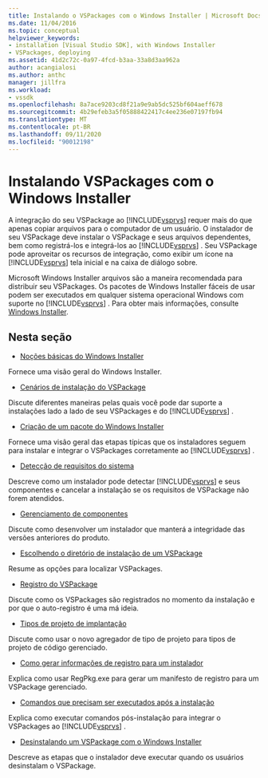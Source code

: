```yaml
---
title: Instalando o VSPackages com o Windows Installer | Microsoft Docs
ms.date: 11/04/2016
ms.topic: conceptual
helpviewer_keywords:
- installation [Visual Studio SDK], with Windows Installer
- VSPackages, deploying
ms.assetid: 41d2c72c-0a97-4fcd-b3aa-33a8d3aa962a
author: acangialosi
ms.author: anthc
manager: jillfra
ms.workload:
- vssdk
ms.openlocfilehash: 8a7ace9203cd8f21a9e9ab5dc525bf604aeff678
ms.sourcegitcommit: 4b29efeb3a5f05888422417c4ee236e07197fb94
ms.translationtype: MT
ms.contentlocale: pt-BR
ms.lasthandoff: 09/11/2020
ms.locfileid: "90012198"
---
```

# <a name="installing-vspackages-with-windows-installer"></a>Instalando VSPackages com o Windows Installer
A integração do seu VSPackage ao [!INCLUDE[vsprvs](../../code-quality/includes/vsprvs_md.md)] requer mais do que apenas copiar arquivos para o computador de um usuário. O instalador de seu VSPackage deve instalar o VSPackage e seus arquivos dependentes, bem como registrá-los e integrá-los ao [!INCLUDE[vsprvs](../../code-quality/includes/vsprvs_md.md)] . Seu VSPackage pode aproveitar os recursos de integração, como exibir um ícone na [!INCLUDE[vsprvs](../../code-quality/includes/vsprvs_md.md)] tela inicial e na caixa de diálogo sobre.

 Microsoft Windows Installer arquivos são a maneira recomendada para distribuir seu VSPackages. Os pacotes de Windows Installer fáceis de usar podem ser executados em qualquer sistema operacional Windows com suporte no [!INCLUDE[vsprvs](../../code-quality/includes/vsprvs_md.md)] . Para obter mais informações, consulte [Windows Installer](/previous-versions/2kt85ked(v=vs.120)).

## <a name="in-this-section"></a>Nesta seção
- [Noções básicas do Windows Installer](../../extensibility/internals/windows-installer-basics.md)

 Fornece uma visão geral do Windows Installer.

- [Cenários de instalação do VSPackage](../../extensibility/internals/vspackage-setup-scenarios.md)

 Discute diferentes maneiras pelas quais você pode dar suporte a instalações lado a lado de seu VSPackages e do [!INCLUDE[vsprvs](../../code-quality/includes/vsprvs_md.md)] .

- [Criação de um pacote do Windows Installer](../../extensibility/internals/authoring-a-windows-installer-package.md)

 Fornece uma visão geral das etapas típicas que os instaladores seguem para instalar e integrar o VSPackages corretamente ao [!INCLUDE[vsprvs](../../code-quality/includes/vsprvs_md.md)] .

- [Detecção de requisitos do sistema](../../extensibility/internals/detecting-system-requirements.md)

 Descreve como um instalador pode detectar [!INCLUDE[vsprvs](../../code-quality/includes/vsprvs_md.md)] e seus componentes e cancelar a instalação se os requisitos de VSPackage não forem atendidos.

- [Gerenciamento de componentes](../../extensibility/internals/component-management.md)

 Discute como desenvolver um instalador que manterá a integridade das versões anteriores do produto.

- [Escolhendo o diretório de instalação de um VSPackage](../../extensibility/internals/choosing-the-installation-directory-for-a-vspackage.md)

 Resume as opções para localizar VSPackages.

- [Registro do VSPackage](../../extensibility/internals/vspackage-registration.md)

 Discute como os VSPackages são registrados no momento da instalação e por que o auto-registro é uma má ideia.

- [Tipos de projeto de implantação](../../extensibility/internals/deploying-project-types.md)

 Discute como usar o novo agregador de tipo de projeto para tipos de projeto de código gerenciado.

- [Como gerar informações de registro para um instalador](../../extensibility/internals/how-to-generate-registry-information-for-an-installer.md)

 Explica como usar RegPkg.exe para gerar um manifesto de registro para um VSPackage gerenciado.

- [Comandos que precisam ser executados após a instalação](../../extensibility/internals/commands-that-must-be-run-after-installation.md)

 Explica como executar comandos pós-instalação para integrar o VSPackages ao [!INCLUDE[vsprvs](../../code-quality/includes/vsprvs_md.md)] .

- [Desinstalando um VSPackage com o Windows Installer](../../extensibility/internals/uninstalling-a-vspackage-with-windows-installer.md)

 Descreve as etapas que o instalador deve executar quando os usuários desinstalam o VSPackage.